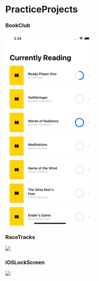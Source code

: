 # PracticeProjects

### BookClub
![](BookClub/BookClub.gif)

### RaceTracks
![](RaceTracks/RaceTracks.gif)

### iOSLockScreen
![](iOSLockScreen/iOSLockScreen.gif)
